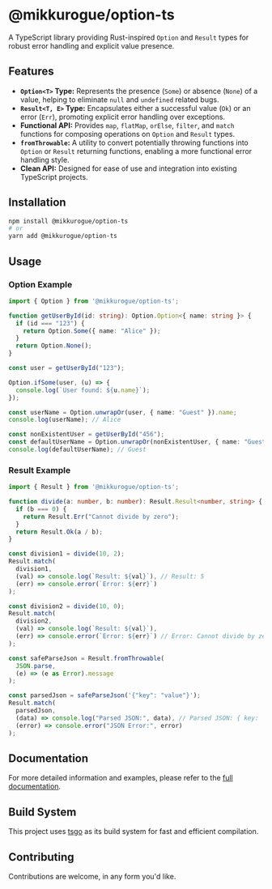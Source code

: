 # @mikkurogue/option-ts

A TypeScript library providing Rust-inspired `Option` and `Result` types for robust error handling and explicit value presence.

## Features

- **`Option<T>` Type:** Represents the presence (`Some`) or absence (`None`) of a value, helping to eliminate `null` and `undefined` related bugs.
- **`Result<T, E>` Type:** Encapsulates either a successful value (`Ok`) or an error (`Err`), promoting explicit error handling over exceptions.
- **Functional API:** Provides `map`, `flatMap`, `orElse`, `filter`, and `match` functions for composing operations on `Option` and `Result` types.
- **`fromThrowable`:** A utility to convert potentially throwing functions into `Option` or `Result` returning functions, enabling a more functional error handling style.
- **Clean API:** Designed for ease of use and integration into existing TypeScript projects.

## Installation

```bash
npm install @mikkurogue/option-ts
# or
yarn add @mikkurogue/option-ts
```

## Usage

### Option Example

```typescript
import { Option } from '@mikkurogue/option-ts';

function getUserById(id: string): Option.Option<{ name: string }> {
  if (id === "123") {
    return Option.Some({ name: "Alice" });
  }
  return Option.None();
}

const user = getUserById("123");

Option.ifSome(user, (u) => {
  console.log(`User found: ${u.name}`);
});

const userName = Option.unwrapOr(user, { name: "Guest" }).name;
console.log(userName); // Alice

const nonExistentUser = getUserById("456");
const defaultUserName = Option.unwrapOr(nonExistentUser, { name: "Guest" }).name;
console.log(defaultUserName); // Guest
```

### Result Example

```typescript
import { Result } from '@mikkurogue/option-ts';

function divide(a: number, b: number): Result.Result<number, string> {
  if (b === 0) {
    return Result.Err("Cannot divide by zero");
  }
  return Result.Ok(a / b);
}

const division1 = divide(10, 2);
Result.match(
  division1,
  (val) => console.log(`Result: ${val}`), // Result: 5
  (err) => console.error(`Error: ${err}`)
);

const division2 = divide(10, 0);
Result.match(
  division2,
  (val) => console.log(`Result: ${val}`),
  (err) => console.error(`Error: ${err}`) // Error: Cannot divide by zero
);

const safeParseJson = Result.fromThrowable(
  JSON.parse,
  (e) => (e as Error).message
);

const parsedJson = safeParseJson('{"key": "value"}');
Result.match(
  parsedJson,
  (data) => console.log("Parsed JSON:", data), // Parsed JSON: { key: 'value' }
  (error) => console.error("JSON Error:", error)
);
```

## Documentation

For more detailed information and examples, please refer to the [full documentation](./docs/README.md).

## Build System

This project uses [tsgo](https://github.com/microsoft/tsgo) as its build system for fast and efficient compilation.

## Contributing

Contributions are welcome, in any form you'd like.